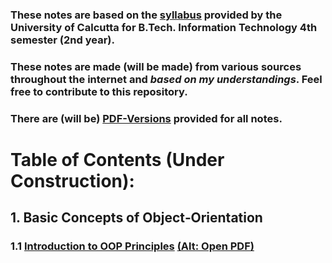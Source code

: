 ### These notes are based on the [syllabus](./Syllabus.md) provided by the University of Calcutta for B.Tech. Information Technology 4th semester (2nd year).
### These notes are made (will be made) from various sources throughout the internet and *based on my understandings*. Feel free to contribute to this repository.
### There are (will be) [PDF-Versions](./PDF-Versions/) provided for all notes.
# Table of Contents (Under Construction):

## 1. Basic Concepts of Object‐Orientation
### 1.1 [Introduction to OOP Principles](./Introductions%20to%20OOP%20Principles.md)  [(Alt: Open PDF)](./PDF-Versions/Introductions%20to%20OOP%20Principles.pdf)
 